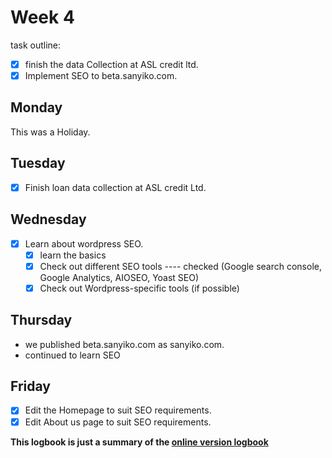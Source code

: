 # Week 4
task outline:
- [x] finish the data Collection at ASL credit ltd.
- [x] Implement SEO to beta.sanyiko.com.

## Monday
This was a Holiday.

## Tuesday
- [x] Finish loan data collection at ASL credit Ltd.

## Wednesday
- [x] Learn about wordpress SEO.
    - [x] learn the basics
    - [x] Check out different SEO tools ---- checked (Google search console, Google Analytics, AIOSEO, Yoast SEO)
    - [x] Check out Wordpress-specific tools (if possible)

## Thursday
- we published beta.sanyiko.com as sanyiko.com.
- continued to learn SEO

## Friday
- [x] Edit the Homepage to suit SEO requirements.
- [x] Edit About us page to suit SEO requirements.

**This logbook is just a summary of the [online version logbook](https://kiarie404.github.io/Attachment_journal/)**


